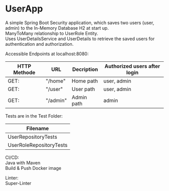 # UserApp
A simple Spring Boot Security application, which saves two users (user, admin) to the In-Memory Database H2 at start up.  
ManyToMany relationship to UserRole Entity.  
Uses UserDetailsService and UserDetails to retrieve the saved users for authentication and authorization.  

Accessible Endpoints at localhost:8080:

| HTTP Methode | URL | Decription | Authorized users after login |
| --- | --- | --- | --- |
| GET: | "/home" | Home path | user, admin
| GET: | "/user" | User path | user, admin
| GET: | "/admin" | Admin path | admin


Tests are in the Test Folder:

| Filename |
| --- |
| UserRepositoryTests |
| UserRoleRepositoryTests |

CI/CD:  
Java with Maven  
Build & Push Docker image  
  
Linter:  
Super-Linter
